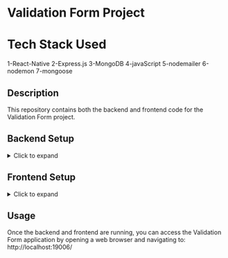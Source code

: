 
# Validation Form Project

# Tech Stack Used

1-React-Native
2-Express.js
3-MongoDB
4-javaScript
5-nodemailer
6-nodemon
7-mongoose

## Description
This repository contains both the backend and frontend code for the Validation Form project.

## Backend Setup
<details>
<summary>Click to expand</summary>

1. Navigate to the `Validation-Form` directory:
   ```shell
   cd backend-part

2. install the required dependencies:
   npm install

3. Start the backend server:
   npm start

This will run the backend server on port 3000.

</details>

## Frontend Setup

<details>
   
<summary>Click to expand</summary>
   
1. Navigate to the `Validation-Form` directory:
   ```shell
   cd validation-form

2. Install the required dependencies:
npm install

3. Start the frontend development server:
npm start

This will start the Expo development server. You can access your app by scanning the QR code with the Expo Go app on your mobile device or by running the app in an emulator/simulator on your computer.

For web development, you can also choose to run the app in a web browser. When prompted, type 'w' to open the app in a web window.

For iOS and Android development, follow the on-screen instructions to open the app on your respective devices.

This will run the frontend application on a development server and open it in your default web browser.

![Screenshot 2023-09-20 073922](https://github.com/Pradyumancoder/Validation-Form/assets/97114184/93bf328b-2ef8-4167-8887-66021ec7e146)
![Screenshot 2023-09-20 073805](https://github.com/Pradyumancoder/Validation-Form/assets/97114184/5a3402e8-7504-4e51-a394-2d21450c57fd)
![Screenshot 2023-09-20 073743](https://github.com/Pradyumancoder/Validation-Form/assets/97114184/7d8c963a-d8c1-47dd-a240-8b2b6b8da99d)

</details>

## Usage
Once the backend and frontend are running, you can access the Validation Form application by opening a web browser and navigating to:
  http://localhost:19006/
